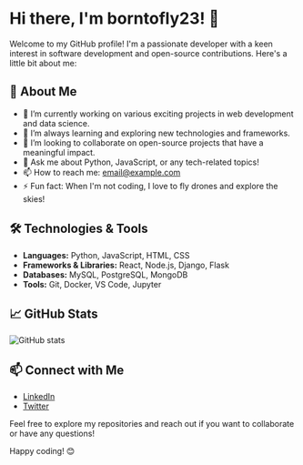 # Hi there, I'm borntofly23! 👋

Welcome to my GitHub profile! I'm a passionate developer with a keen interest in software development and open-source contributions. Here's a little bit about me:

## 🚀 About Me
- 🔭 I’m currently working on various exciting projects in web development and data science.
- 🌱 I’m always learning and exploring new technologies and frameworks.
- 👯 I’m looking to collaborate on open-source projects that have a meaningful impact.
- 💬 Ask me about Python, JavaScript, or any tech-related topics!
- 📫 How to reach me: [email@example.com](mailto:rushijadhav1423@gmail.com)
- ⚡ Fun fact: When I'm not coding, I love to fly drones and explore the skies!

## 🛠 Technologies & Tools
- **Languages:** Python, JavaScript, HTML, CSS
- **Frameworks & Libraries:** React, Node.js, Django, Flask
- **Databases:** MySQL, PostgreSQL, MongoDB
- **Tools:** Git, Docker, VS Code, Jupyter

## 📈 GitHub Stats
![GitHub stats](https://github-readme-stats.vercel.app/api?username=borntofly23&show_icons=true&theme=radical)

## 📫 Connect with Me
- [LinkedIn]((https://www.linkedin.com/in/rushikesh-jadhav-3884b3237/))
- [Twitter]((https://x.com/born_to_fly23))

Feel free to explore my repositories and reach out if you want to collaborate or have any questions!

Happy coding! 😊
